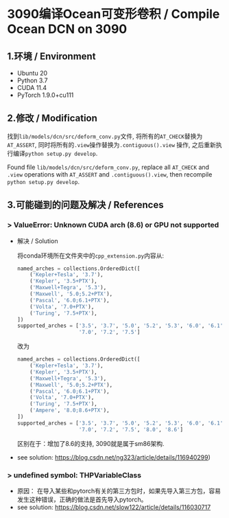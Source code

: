 # 3090编译Ocean可变形卷积 / Compile Ocean DCN on 3090

## 1.环境 / Environment

- Ubuntu 20
- Python 3.7
- CUDA 11.4
- PyTorch 1.9.0+cu111

## 2.修改 / Modification

找到`lib/models/dcn/src/deform_conv.py`文件, 将所有的`AT_CHECK`替换为`AT_ASSERT`, 同时将所有的`.view`操作替换为`.contiguous().view`
操作, 之后重新执行编译`python setup.py develop`.

Found file `lib/models/dcn/src/deform_conv.py`, replace all `AT_CHECK` and `.view` operations with `AT_ASSERT` and `.contiguous().view`, then recompile `python setup.py develop`.

## 3.可能碰到的问题及解决 / References

### > ValueError: Unknown CUDA arch (8.6) or GPU not supported

- 解决 / Solution

  将conda环境所在文件夹中的`cpp_extension.py`内容从:

    ```python
    named_arches = collections.OrderedDict([
        ('Kepler+Tesla', '3.7'),
        ('Kepler', '3.5+PTX'),
        ('Maxwell+Tegra', '5.3'),
        ('Maxwell', '5.0;5.2+PTX'),
        ('Pascal', '6.0;6.1+PTX'),
        ('Volta', '7.0+PTX'),
        ('Turing', '7.5+PTX'),
    ])
    supported_arches = ['3.5', '3.7', '5.0', '5.2', '5.3', '6.0', '6.1', '6.2',
                        '7.0', '7.2', '7.5']
    ```

  改为

    ```python
    named_arches = collections.OrderedDict([
        ('Kepler+Tesla', '3.7'),
        ('Kepler', '3.5+PTX'),
        ('Maxwell+Tegra', '5.3'),
        ('Maxwell', '5.0;5.2+PTX'),
        ('Pascal', '6.0;6.1+PTX'),
        ('Volta', '7.0+PTX'),
        ('Turing', '7.5+PTX'),
        ('Ampere', '8.0;8.6+PTX'),
    ])
    supported_arches = ['3.5', '3.7', '5.0', '5.2', '5.3', '6.0', '6.1', '6.2',
                        '7.0', '7.2', '7.5', '8.0', '8.6']
    ```

  区别在于：增加了8.6的支持, 3090就是属于sm86架构.

- see solution: https://blog.csdn.net/ng323/article/details/116940299)

### > undefined symbol: THPVariableClass

- 原因： 在导入某些和pytorch有关的第三方包时，如果先导入第三方包，容易发生这种错误，正确的做法是首先导入pytorch。
- see solution: https://blog.csdn.net/slow122/article/details/116030717